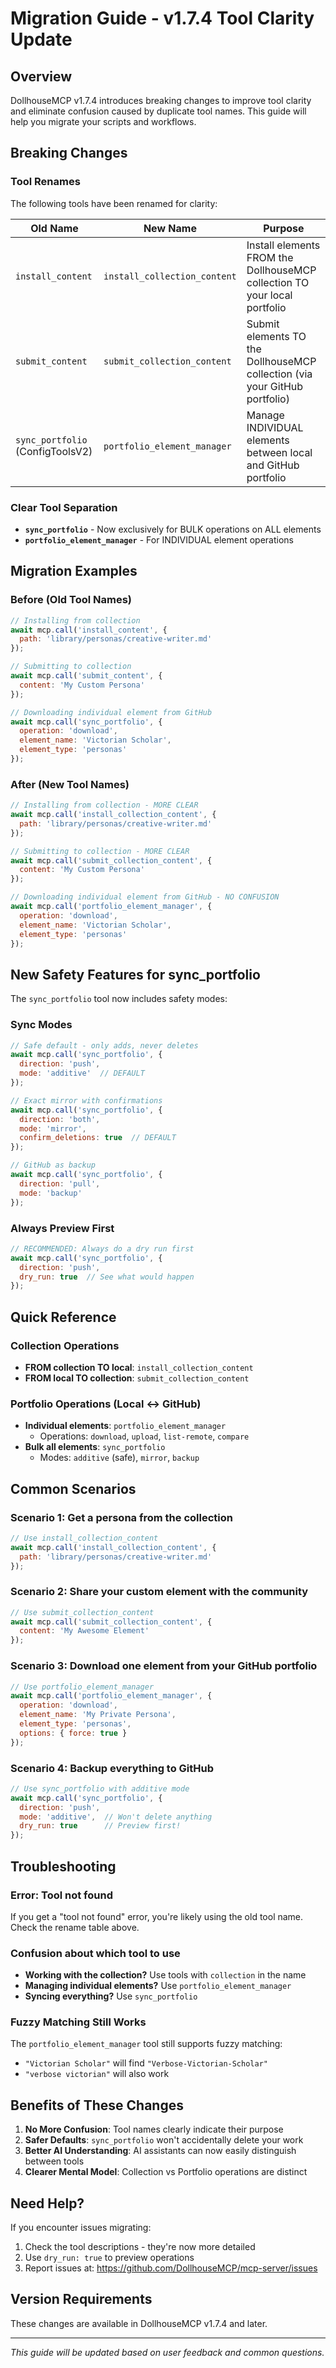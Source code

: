 # Migration Guide - v1.7.4 Tool Clarity Update

## Overview

DollhouseMCP v1.7.4 introduces breaking changes to improve tool clarity and eliminate confusion caused by duplicate tool names. This guide will help you migrate your scripts and workflows.

## Breaking Changes

### Tool Renames

The following tools have been renamed for clarity:

| Old Name | New Name | Purpose |
|----------|----------|---------|
| `install_content` | `install_collection_content` | Install elements FROM the DollhouseMCP collection TO your local portfolio |
| `submit_content` | `submit_collection_content` | Submit elements TO the DollhouseMCP collection (via your GitHub portfolio) |
| `sync_portfolio` (ConfigToolsV2) | `portfolio_element_manager` | Manage INDIVIDUAL elements between local and GitHub portfolio |

### Clear Tool Separation

- **`sync_portfolio`** - Now exclusively for BULK operations on ALL elements
- **`portfolio_element_manager`** - For INDIVIDUAL element operations

## Migration Examples

### Before (Old Tool Names)
```javascript
// Installing from collection
await mcp.call('install_content', {
  path: 'library/personas/creative-writer.md'
});

// Submitting to collection
await mcp.call('submit_content', {
  content: 'My Custom Persona'
});

// Downloading individual element from GitHub
await mcp.call('sync_portfolio', {
  operation: 'download',
  element_name: 'Victorian Scholar',
  element_type: 'personas'
});
```

### After (New Tool Names)
```javascript
// Installing from collection - MORE CLEAR
await mcp.call('install_collection_content', {
  path: 'library/personas/creative-writer.md'
});

// Submitting to collection - MORE CLEAR
await mcp.call('submit_collection_content', {
  content: 'My Custom Persona'
});

// Downloading individual element from GitHub - NO CONFUSION
await mcp.call('portfolio_element_manager', {
  operation: 'download',
  element_name: 'Victorian Scholar',
  element_type: 'personas'
});
```

## New Safety Features for sync_portfolio

The `sync_portfolio` tool now includes safety modes:

### Sync Modes
```javascript
// Safe default - only adds, never deletes
await mcp.call('sync_portfolio', {
  direction: 'push',
  mode: 'additive'  // DEFAULT
});

// Exact mirror with confirmations
await mcp.call('sync_portfolio', {
  direction: 'both',
  mode: 'mirror',
  confirm_deletions: true  // DEFAULT
});

// GitHub as backup
await mcp.call('sync_portfolio', {
  direction: 'pull',
  mode: 'backup'
});
```

### Always Preview First
```javascript
// RECOMMENDED: Always do a dry run first
await mcp.call('sync_portfolio', {
  direction: 'push',
  dry_run: true  // See what would happen
});
```

## Quick Reference

### Collection Operations
- **FROM collection TO local**: `install_collection_content`
- **FROM local TO collection**: `submit_collection_content`

### Portfolio Operations (Local ↔ GitHub)
- **Individual elements**: `portfolio_element_manager`
  - Operations: `download`, `upload`, `list-remote`, `compare`
- **Bulk all elements**: `sync_portfolio`
  - Modes: `additive` (safe), `mirror`, `backup`

## Common Scenarios

### Scenario 1: Get a persona from the collection
```javascript
// Use install_collection_content
await mcp.call('install_collection_content', {
  path: 'library/personas/creative-writer.md'
});
```

### Scenario 2: Share your custom element with the community
```javascript
// Use submit_collection_content
await mcp.call('submit_collection_content', {
  content: 'My Awesome Element'
});
```

### Scenario 3: Download one element from your GitHub portfolio
```javascript
// Use portfolio_element_manager
await mcp.call('portfolio_element_manager', {
  operation: 'download',
  element_name: 'My Private Persona',
  element_type: 'personas',
  options: { force: true }
});
```

### Scenario 4: Backup everything to GitHub
```javascript
// Use sync_portfolio with additive mode
await mcp.call('sync_portfolio', {
  direction: 'push',
  mode: 'additive',  // Won't delete anything
  dry_run: true      // Preview first!
});
```

## Troubleshooting

### Error: Tool not found
If you get a "tool not found" error, you're likely using the old tool name. Check the rename table above.

### Confusion about which tool to use
- **Working with the collection?** Use tools with `collection` in the name
- **Managing individual elements?** Use `portfolio_element_manager`
- **Syncing everything?** Use `sync_portfolio`

### Fuzzy Matching Still Works
The `portfolio_element_manager` tool still supports fuzzy matching:
- `"Victorian Scholar"` will find `"Verbose-Victorian-Scholar"`
- `"verbose victorian"` will also work

## Benefits of These Changes

1. **No More Confusion**: Tool names clearly indicate their purpose
2. **Safer Defaults**: `sync_portfolio` won't accidentally delete your work
3. **Better AI Understanding**: AI assistants can now easily distinguish between tools
4. **Clearer Mental Model**: Collection vs Portfolio operations are distinct

## Need Help?

If you encounter issues migrating:
1. Check the tool descriptions - they're now more detailed
2. Use `dry_run: true` to preview operations
3. Report issues at: https://github.com/DollhouseMCP/mcp-server/issues

## Version Requirements

These changes are available in DollhouseMCP v1.7.4 and later.

---

*This guide will be updated based on user feedback and common questions.*